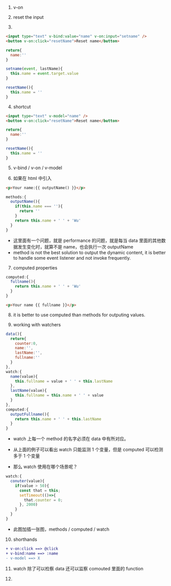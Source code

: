 1. v-on

2. reset the input

3.

```html
<input type="text" v-bind:value="name" v-on:input="setname" />
<button v-on:click="resetName">Reset name</button>
```

```js
return{
  name:''
}

setname(event, lastName){
  this.name = event.target.value
}

resetName(){
  this.name = ''
}
```

4. shortcut

```html
<input type="text" v-model="name" />
<button v-on:click="resetName">Reset name</button>
```

```js
return{
  name:''
}

resetName(){
  this.name = ''
}
```

5. v-bind / v-on / v-model

6. 如果在 html 中引入

```html
<p>Your name:{{ outputName() }}</p>
```

```js
methods:{
  outputName(){
    if(this.name === ''){
      return ''
    }
    return this.name + ' ' + 'Wu'
  }
}
```

- 这里面有一个问题，就是 performance 的问题，就是每当 data 里面的其他数据发生变化时，就算不是 name，也会执行一次 outputName
- method is not the best solution to output the dynamic content, it is better to handle some event listener and not invoke frequently.

7. computed properties

```js
computed:{
  fullname(){
    return this.name + ' ' + 'Wu'
  }
}
```

```html
<p>Your name {{ fullname }}</p>
```

8. it is better to use computed than methods for outputing values.

9. working with watchers

```js
data(){
  return{
    counter:0,
    name:'',
    lastName:'',
    fullname:''
  }
},
watch:{
  name(value){
    this.fullname = value + ' ' + this.lastName
  },
  lastName(value){
    this.fullname = this.name + ' ' + value
  }
},
computed:{
  outputFullname(){
    return this.name + ' ' + this.lastName
  }
}
```

- watch 上每一个 method 的名字必须在 data 中有所对应。

- 从上面的例子可以看出 watch 只能监测 1 个变量，但是 computed 可以检测多于 1 个变量

- 那么 watch 使用在哪个场景呢？

```js
watch:{
  conuter(value){
    if(value > 50){
      const that = this;
      setTimeout(()=>{
        that.counter = 0;
      }, 2000)
    }
  }
}
```

- 此图加插一张图，methods / computed / watch

10. shorthands

```diff
+ v-on:click ==> @click
+ v-bind:name ==> :name
- v-model ==> X
```

11. watch 除了可以检察 data 还可以监察 comouted 里面的 function

12. 
